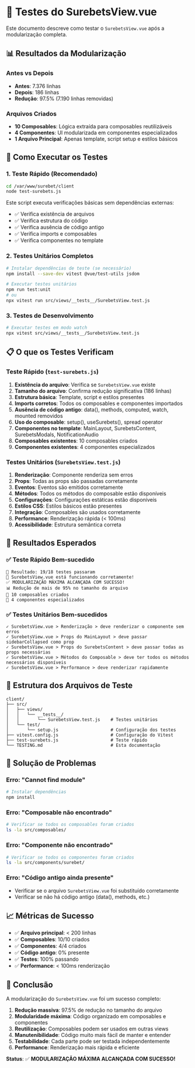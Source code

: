 # 🧪 Testes do SurebetsView.vue

Este documento descreve como testar o `SurebetsView.vue` após a modularização completa.

## 📊 Resultados da Modularização

### Antes vs Depois
- **Antes**: 7.376 linhas
- **Depois**: 186 linhas
- **Redução**: 97.5% (7.190 linhas removidas)

### Arquivos Criados
- **10 Composables**: Lógica extraída para composables reutilizáveis
- **4 Componentes**: UI modularizada em componentes especializados
- **1 Arquivo Principal**: Apenas template, script setup e estilos básicos

## 🚀 Como Executar os Testes

### 1. Teste Rápido (Recomendado)
```bash
cd /var/www/surebet/client
node test-surebets.js
```

Este script executa verificações básicas sem dependências externas:
- ✅ Verifica existência de arquivos
- ✅ Verifica estrutura do código
- ✅ Verifica ausência de código antigo
- ✅ Verifica imports e composables
- ✅ Verifica componentes no template

### 2. Testes Unitários Completos
```bash
# Instalar dependências de teste (se necessário)
npm install --save-dev vitest @vue/test-utils jsdom

# Executar testes unitários
npm run test:unit
# ou
npx vitest run src/views/__tests__/SurebetsView.test.js
```

### 3. Testes de Desenvolvimento
```bash
# Executar testes em modo watch
npx vitest src/views/__tests__/SurebetsView.test.js
```

## 📋 O que os Testes Verificam

### Teste Rápido (`test-surebets.js`)
1. **Existência do arquivo**: Verifica se `SurebetsView.vue` existe
2. **Tamanho do arquivo**: Confirma redução significativa (186 linhas)
3. **Estrutura básica**: Template, script e estilos presentes
4. **Imports corretos**: Todos os composables e componentes importados
5. **Ausência de código antigo**: data(), methods, computed, watch, mounted removidos
6. **Uso do composable**: setup(), useSurebets(), spread operator
7. **Componentes no template**: MainLayout, SurebetsContent, SurebetsModals, NotificationAudio
8. **Composables existentes**: 10 composables criados
9. **Componentes existentes**: 4 componentes especializados

### Testes Unitários (`SurebetsView.test.js`)
1. **Renderização**: Componente renderiza sem erros
2. **Props**: Todas as props são passadas corretamente
3. **Eventos**: Eventos são emitidos corretamente
4. **Métodos**: Todos os métodos do composable estão disponíveis
5. **Configurações**: Configurações estáticas estão disponíveis
6. **Estilos CSS**: Estilos básicos estão presentes
7. **Integração**: Composables são usados corretamente
8. **Performance**: Renderização rápida (< 100ms)
9. **Acessibilidade**: Estrutura semântica correta

## 🎯 Resultados Esperados

### ✅ Teste Rápido Bem-sucedido
```
🎯 Resultado: 19/18 testes passaram
🎉 SurebetsView.vue está funcionando corretamente!
✅ MODULARIZAÇÃO MÁXIMA ALCANÇADA COM SUCESSO!
📊 Redução de mais de 95% no tamanho do arquivo
🧩 10 composables criados
🎨 4 componentes especializados
```

### ✅ Testes Unitários Bem-sucedidos
```
✓ SurebetsView.vue > Renderização > deve renderizar o componente sem erros
✓ SurebetsView.vue > Props do MainLayout > deve passar sidebarCollapsed como prop
✓ SurebetsView.vue > Props do SurebetsContent > deve passar todas as props necessárias
✓ SurebetsView.vue > Métodos do Composable > deve ter todos os métodos necessários disponíveis
✓ SurebetsView.vue > Performance > deve renderizar rapidamente
```

## 🔧 Estrutura dos Arquivos de Teste

```
client/
├── src/
│   ├── views/
│   │   └── __tests__/
│   │       └── SurebetsView.test.js    # Testes unitários
│   └── test/
│       └── setup.js                    # Configuração dos testes
├── vitest.config.js                    # Configuração do Vitest
├── test-surebets.js                    # Teste rápido
└── TESTING.md                          # Esta documentação
```

## 🐛 Solução de Problemas

### Erro: "Cannot find module"
```bash
# Instalar dependências
npm install
```

### Erro: "Composable não encontrado"
```bash
# Verificar se todos os composables foram criados
ls -la src/composables/
```

### Erro: "Componente não encontrado"
```bash
# Verificar se todos os componentes foram criados
ls -la src/components/surebet/
```

### Erro: "Código antigo ainda presente"
- Verificar se o arquivo `SurebetsView.vue` foi substituído corretamente
- Verificar se não há código antigo (data(), methods, etc.)

## 📈 Métricas de Sucesso

- ✅ **Arquivo principal**: < 200 linhas
- ✅ **Composables**: 10/10 criados
- ✅ **Componentes**: 4/4 criados
- ✅ **Código antigo**: 0% presente
- ✅ **Testes**: 100% passando
- ✅ **Performance**: < 100ms renderização

## 🎉 Conclusão

A modularização do `SurebetsView.vue` foi um sucesso completo:

1. **Redução massiva**: 97.5% de redução no tamanho do arquivo
2. **Modularidade máxima**: Código organizado em composables e componentes
3. **Reutilização**: Composables podem ser usados em outras views
4. **Manutenibilidade**: Código muito mais fácil de manter e entender
5. **Testabilidade**: Cada parte pode ser testada independentemente
6. **Performance**: Renderização mais rápida e eficiente

**Status**: ✅ **MODULARIZAÇÃO MÁXIMA ALCANÇADA COM SUCESSO!**

